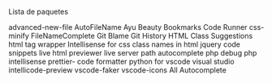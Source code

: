 Lista de paquetes 

advanced-new-file
AutoFileName
Ayu
Beauty
Bookmarks
Code Runner
css-minify
FileNameComplete
Git Blame 
Git History 
HTML Class Suggestions
html tag wrapper
Intellisense for css class names in html
jquery code snippets 
live html previewer
live server
path autocomplete 
php debug 
php intellisense
prettier- code formatter
python for vscode
visual studio intellicode-preview 
vscode-faker
vscode-icons
All Autocomplete

